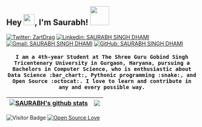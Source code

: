 ## Hey <img src="https://github.com/TheDudeThatCode/TheDudeThatCode/blob/master/Assets/Hi.gif" width="29">, I'm Saurabh! <img src="https://media.giphy.com/media/mGcNjsfWAjY5AEZNw6/giphy.gif" width="50"></h2>


[![Twitter: ZartDrag](https://img.shields.io/badge/-@ZartDrag-1ca0f1?style=flat-square&labelColor=1ca0f1&logo=twitter&logoColor=white&link=https://twitter.com/ZartDrag)](https://twitter.com/ZartDrag)
[![Linkedin: SAURABH SINGH DHAMI](https://img.shields.io/badge/-SAURABHSINGHDHAMI-blue?style=flat-square&logo=Linkedin&logoColor=white&link=https://www.linkedin.com/in/SAURABHSINGHDHAMI/)](https://www.linkedin.com/in/saurabh-singh-dhami-b68326194/)
[![Gmail: SAURABH SINGH DHAMI](https://img.shields.io/badge/-saurabhsinghdhami136984@gmail.com-c14438?style=flat-square&logo=Gmail&logoColor=white&link=mailto:saurabhsinghdhami136984@gmail.com)](mailto:saurabhsinghdhami136984@gmail.com)
[![GitHub: SAURABH SINGH DHAMI](https://img.shields.io/github/followers/SAURABHSINGHDHAMI?label=follow&style=social)](https://github.com/SAURABHSINGHDHAMI)


<h4 align="center"><samp> I am a 4th-year Student at The Shree Guru Gobind Singh Tricentenary University in Gurgaon, Haryana, pursuing a Bachelors in Computer Science, who is enthusiastic about Data Science :bar_chart:, Pythonic programming :snake:, and Open Source :octocat:. I love to learn and contribute in any and every possible way.</samp></h4>


| <a href="https://github.com/SAURABHSINGHDHAMI/github-readme-stats"><img align="center" src="https://github-readme-stats.vercel.app/api?username=SAURABHSINGHDHAMI&show_icons=true&include_all_commits=true&theme=buefy&hide_border=true" alt="SAURABH's github stats" /></a> | <a href="https://github.com/SAURABHSINGHDHAMI/github-readme-stats"><img align="center" src="https://github-readme-stats.vercel.app/api/top-langs/?username=SAURABHSINGHDHAMI&layout=compact&theme=buefy&hide_border=true" /></a> |
| ------------- | ------------- |


![Visitor Badge](https://visitor-badge.laobi.icu/badge?page_id=saurabhsinghdhami.saurabhsinghdhami)
[![Open Source Love](https://badges.frapsoft.com/os/v1/open-source.svg?v=102)](https://github.com/ellerbrock/open-source-badge/)
